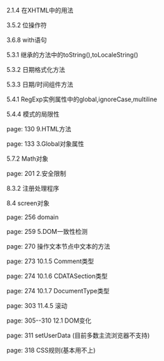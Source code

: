 2.1.4 在XHTML中的用法

3.5.2 位操作符

3.6.8 with语句

5.3.1 继承的方法中的toString(),toLocaleString()

5.3.2 日期格式化方法

5.3.3 日期/时间组件方法

5.4.1 RegExp实例属性中的global,ignoreCase,multiline

5.4.4 模式的局限性

page: 130   9.HTML方法

page: 133   3.Global对象属性

5.7.2 Math对象

page: 201 2.安全限制

8.3.2 注册处理程序

8.4 screen对象

page: 256 domain

page: 259 5.DOM一致性检测

page: 270 操作文本节点中文本的方法

page: 273 10.1.5 Comment类型

page: 274 10.1.6 CDATASection类型

page: 274 10.1.7 DocumentType类型

page: 303 11.4.5 滚动

page: 305--310 12.1 DOM变化

page: 311 setUserData (目前多数主流浏览器不支持)

page: 318 CSS规则(基本用不上)